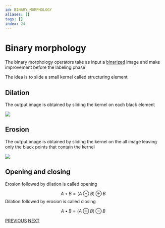```yaml
---
id: BINARY_MORPHOLOGY
aliases: []
tags: []
index: 24
---
```


# Binary morphology

The binary morphology operators take as input a [binarized](computer_vision/image_segmentation_blob_analysis/binarization.md) image and make improvement before the labeling phase

The idea is to slide a small kernel called structuring element

## Dilation

The output image is obtained by sliding the kernel on each black element

![](computer_vision/Pasted_image_20240303171944.png)
## Erosion

The output image is obtained by sliding the kernel on the all image leaving only the black points that contain the kernel

![](computer_vision/Pasted_image_20240303172045.png)

## Opening and closing

Erosion followed by dilation is called opening

$$
A \circ B = (A \ominus B) \oplus B
$$
Dilation followed by erosion is called closing

$$
A \bullet B = (A \oplus B) \ominus B
$$

[PREVIOUS](computer_vision/image_segmentation_blob_analysis/color_based_segmentation.md) [NEXT](computer_vision/image_segmentation_blob_analysis/components_labeling.md)
